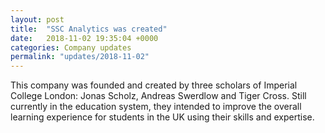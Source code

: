 ```yaml
---
layout: post
title:  "SSC Analytics was created"
date:   2018-11-02 19:35:04 +0000
categories: Company updates
permalink: "updates/2018-11-02"
---
```

This company was founded and created by three scholars of Imperial College London: Jonas Scholz, Andreas Swerdlow and Tiger Cross. Still currently in the education system, they intended to improve the overall learning experience for students in the UK using their skills and expertise.
